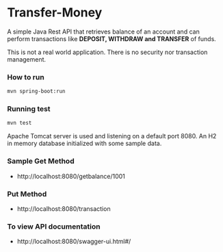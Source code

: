 # Transfer-Money

A simple Java Rest API that retrieves balance of an account and can perform transactions like **DEPOSIT, WITHDRAW and TRANSFER** of funds.

This is not a real world application. There is no security nor transaction management.

### How to run
```sh
mvn spring-boot:run
```
### Running test
```sh
mvn test
```

Apache Tomcat server is used and listening on a default port 8080.
An H2 in memory database initialized with some sample data.

### Sample Get Method
- http://localhost:8080/getbalance/1001

### Put Method
- http://localhost:8080/transaction

### To view API documentation
- http://localhost:8080/swagger-ui.html#/

